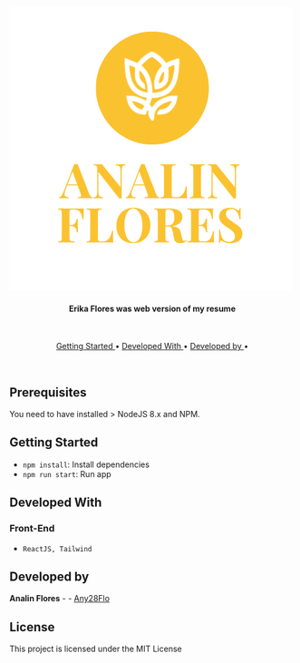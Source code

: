 
![orogold](./public/logo.png)

<h4 align="center">Erika Flores was web version of my resume</h4>

<br>
<p align="center">
  <a href="#key-features"> Getting Started </a> •
  <a href="#technologies"> Developed With </a> •
  <a href="#credits"> Developed by </a> •
 
</p>
<br>

## Prerequisites

You need to have installed > NodeJS 8.x and NPM.
## Getting Started


- `npm install`: Install dependencies
- `npm run start`: Run app

## Developed With 

### Front-End
- `ReactJS, Tailwind` 

## Developed by 

**Analin Flores** - - [Any28Flo](https://github.com/Any28Flo)


## License

This project is licensed under the MIT License 



